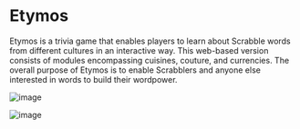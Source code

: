 # Etymos
Etymos is a trivia game that enables players to learn about Scrabble words from different cultures in an interactive way. This web-based version consists of modules encompassing cuisines, couture, and currencies. The overall purpose of Etymos is to enable Scrabblers and anyone else interested in words to build their wordpower. 

![image](https://user-images.githubusercontent.com/98692698/229186625-2fbc21bd-0d25-4b50-91cf-211a2337ba5b.png)

![image](https://user-images.githubusercontent.com/98692698/229187052-41a52600-6949-4798-bbc7-09ab3f39a698.png)
